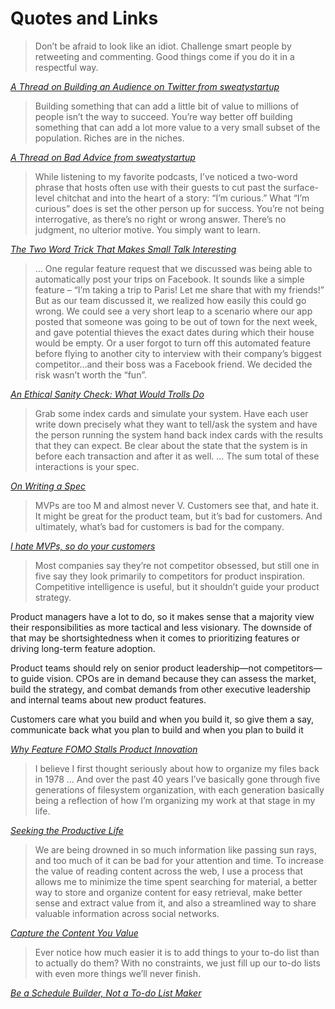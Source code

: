 # Quotes and Links

> Don’t be afraid to look like an idiot. Challenge smart people by retweeting and commenting. Good things come if you do it in a respectful way.

[*A Thread on Building an Audience on Twitter from sweatystartup*](https://twitter.com/sweatystartup/status/1350113345609867265)

> Building something that can add a little bit of value to millions of people isn’t the way to succeed.
> You’re way better off building something that can add a lot more value to a very small subset of the population.
> Riches are in the niches.

[*A Thread on Bad Advice from sweatystartup*](https://twitter.com/sweatystartup/status/1345855691068764161)

> While listening to my favorite podcasts, I’ve noticed a two-word phrase that hosts often use with their guests to cut past the surface-level chitchat and into the heart of a story: “I’m curious.”
> What “I’m curious” does is set the other person up for success. You’re not being interrogative, as there’s no right or wrong answer. There’s no judgment, no ulterior motive. You simply want to learn.

[*The Two Word Trick That Makes Small Talk Interesting*](https://forge.medium.com/the-2-word-trick-that-makes-small-talk-interesting-fdd4d5aa693)

> … One regular feature request that we discussed was being able to automatically post your trips on Facebook. It sounds like a simple feature – “I’m taking a trip to Paris! Let me share that with my friends!” But as our team discussed it, we realized how easily this could go wrong. We could see a very short leap to a scenario where our app posted that someone was going to be out of town for the next week, and gave potential thieves the exact dates during which their house would be empty. Or a user forgot to turn off this automated feature before flying to another city to interview with their company’s biggest competitor…and their boss was a Facebook friend. We decided the risk wasn’t worth the “fun”.

[*An Ethical Sanity Check: What Would Trolls Do*](https://www.mindtheproduct.com/an-ethical-sanity-check-what-would-trolls-do/)

> Grab some index cards and simulate your system. Have each user write down precisely what they want to tell/ask the system and have the person running the system hand back index cards with the results that they can expect. Be clear about the state that the system is in before each transaction and after it as well.
...
The sum total of these interactions is your spec.

*[On Writing a Spec](https://seths.blog/2019/12/on-writing-a-spec/)*

> MVPs are too M and almost never V. Customers see that, and hate it. It might be great for the product team, but it’s bad for customers. And ultimately, what’s bad for customers is bad for the company.

*[I hate MVPs, so do your customers](https://blog.asmartbear.com/slc.html)*

> Most companies say they’re not competitor obsessed, but still one in five say they look primarily to competitors for product inspiration. Competitive intelligence is useful, but it shouldn’t guide your product strategy.

Product managers have a lot to do, so it makes sense that a majority view their responsibilities as more tactical and less visionary. The downside of that may be shortsightedness when it comes to prioritizing features or driving long-term feature adoption.

 Product teams should rely on senior product leadership—not competitors— to guide vision. CPOs are in demand because they can assess the market, build the strategy, and combat demands from other executive leadership and internal teams about new product features.

Customers care what you build and when you build it, so give them a say, communicate back what you plan to build and when you plan to build it

*[Why Feature FOMO Stalls Product Innovation](https://www.mindtheproduct.com/why-feature-fomo-stalls-product-innovation/)*

> I believe I first thought seriously about how to organize my files back in 1978 … And over the past 40 years I’ve basically gone through five generations of filesystem organization, with each generation basically being a reflection of how I’m organizing my work at that stage in my life.

*[Seeking the Productive Life](https://writings.stephenwolfram.com/2019/02/seeking-the-productive-life-some-details-of-my-personal-infrastructure/)*

> We are being drowned in so much information like passing sun rays, and too much of it can be bad for your attention and time. To increase the value of reading content across the web, I use a process that allows me to minimize the time spent searching for material, a better way to store and organize content for easy retrieval, make better sense and extract value from it, and also a streamlined way to share valuable information across social networks.

*[Capture the Content You Value](https://juvoni.com/capture-the-content-you-value)*

> Ever notice how much easier it is to add things to your to-do list than to actually do them? With no constraints, we just fill up our to-do lists with even more things we’ll never finish.

*[Be a Schedule Builder, Not a To-do List Maker](https://www.nirandfar.com/todo-vs-schedule-builder/)*
